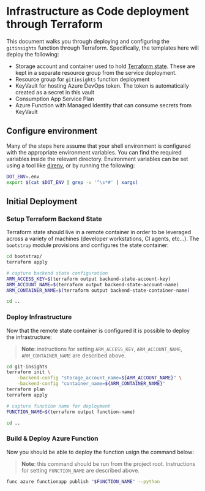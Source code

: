 # Infrastructure as Code deployment through Terraform

This document walks you through deploying and configuring the `gitinsights` function through Terraform. Specifically, the templates here will deploy the following:

* Storage account and container used to hold [Terraform state](https://www.terraform.io/docs/state/remote.html). These are kept in a separate resource group from the service deployment.
* Resource group for `gitinsights` function deployment
* KeyVault for hosting Azure DevOps token. The token is automatically created as a secret in this vault
* Consumption App Service Plan
* Azure Function with Managed Identity that can consume secrets from KeyVault

## Configure environment

Many of the steps here assume that your shell environment is configured with the appropriate environment variables. You can find the required variables inside the relevant directory. Environment variables can be set using a tool like [direnv](https://direnv.net/), or by running the following:

```bash
DOT_ENV=.env
export $(cat $DOT_ENV | grep -v '^\s*#' | xargs)
```

## Initial Deployment

### Setup Terraform Backend State

Terraform state should live in a remote container in order to be leveraged across a variety of machines (developer workstations, CI agents, etc...). The `bootstrap` module provisions and configures the state container:

```bash
cd bootstrap/
terraform apply

# capture backend state configuration
ARM_ACCESS_KEY=$(terraform output backend-state-account-key)
ARM_ACCOUNT_NAME=$(terraform output backend-state-account-name)
ARM_CONTAINER_NAME=$(terraform output backend-state-container-name)

cd ..
```

### Deploy Infrastructure

Now that the remote state container is configured it is possible to deploy the infrastructure:

> **Note**: instructions for setting `ARM_ACCESS_KEY`, `ARM_ACCOUNT_NAME`, `ARM_CONTAINER_NAME` are described above.

```bash
cd git-insights
terraform init \
    -backend-config "storage_account_name=${ARM_ACCOUNT_NAME}" \
    -backend-config "container_name=${ARM_CONTAINER_NAME}"
terraform plan
terraform apply

# capture function name for deployment
FUNCTION_NAME=$(terraform output function-name)

cd ..
```

### Build & Deploy Azure Function

Now you should be able to deploy the function usign the command below:

> **Note**: this command should be run from the project root. Instructions for setting `FUNCTION_NAME` are described above.

```bash
func azure functionapp publish "$FUNCTION_NAME" --python
```
